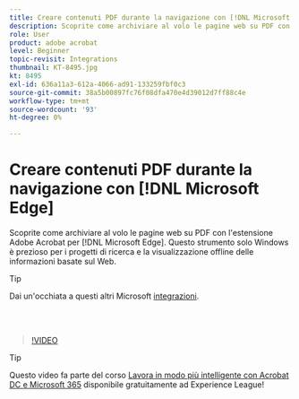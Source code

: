 ```yaml
---
title: Creare contenuti PDF durante la navigazione con [!DNL Microsoft Edge]
description: Scoprite come archiviare al volo le pagine web su PDF con l'estensione Adobe Acrobat per [!DNL Microsoft Edge]
role: User
product: adobe acrobat
level: Beginner
topic-revisit: Integrations
thumbnail: KT-8495.jpg
kt: 8495
exl-id: 636a11a3-612a-4066-ad91-133259fbf0c3
source-git-commit: 38a5b00897fc76f08dfa470e4d39012d7ff88c4e
workflow-type: tm+mt
source-wordcount: '93'
ht-degree: 0%

---
```


# Creare contenuti PDF durante la navigazione con [!DNL Microsoft Edge]

Scoprite come archiviare al volo le pagine web su PDF con l&#39;estensione Adobe Acrobat per [!DNL Microsoft Edge]. Questo strumento solo Windows è prezioso per i progetti di ricerca e la visualizzazione offline delle informazioni basate sul Web.

>[!TIP]
>
>Dai un&#39;occhiata a questi altri Microsoft [integrazioni](../integrate/integrate-overview.md#microsoft).

<br> 

>[!VIDEO](https://video.tv.adobe.com/v/337248?hidetitle=true)

>[!TIP]
>
>Questo video fa parte del corso [Lavora in modo più intelligente con Acrobat DC e Microsoft 365](https://experienceleague.adobe.com/?recommended=Acrobat-U-1-2021.microsoft365) disponibile gratuitamente ad Experience League!
